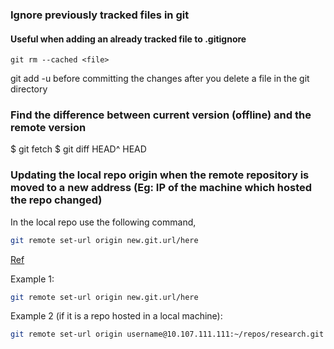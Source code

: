 ### Ignore previously tracked files in git
#### Useful when adding an already tracked file to .gitignore
```console
git rm --cached <file>
```

git add -u before committing the changes after you delete a file in the git directory

### Find the difference between current version (offline) and the remote version
$ git fetch
$ git diff HEAD^ HEAD

### Updating the local repo origin when the remote repository is moved to a new address (Eg: IP of the machine which hosted the repo changed)

In the local repo use the following command,
  ```bash
  git remote set-url origin new.git.url/here
  ```
  [Ref](https://stackoverflow.com/questions/2432764/how-to-change-the-uri-url-for-a-remote-git-repository)

  Example 1:
  ```bash
  git remote set-url origin new.git.url/here
  ```
  Example 2 (if it is a repo hosted in a local machine):
  ```bash
  git remote set-url origin username@10.107.111.111:~/repos/research.git
  ```


